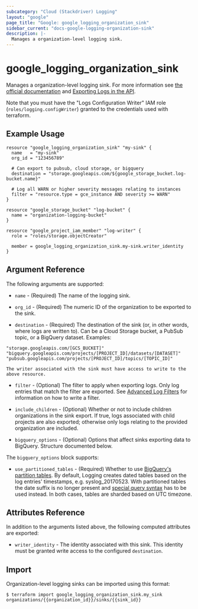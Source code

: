 ```yaml
---
subcategory: "Cloud (Stackdriver) Logging"
layout: "google"
page_title: "Google: google_logging_organization_sink"
sidebar_current: "docs-google-logging-organization-sink"
description: |-
  Manages a organization-level logging sink.
---
```


# google\_logging\_organization\_sink

Manages a organization-level logging sink. For more information see
[the official documentation](https://cloud.google.com/logging/docs/) and
[Exporting Logs in the API](https://cloud.google.com/logging/docs/api/tasks/exporting-logs).

Note that you must have the "Logs Configuration Writer" IAM role (`roles/logging.configWriter`)
granted to the credentials used with terraform.

## Example Usage

```hcl
resource "google_logging_organization_sink" "my-sink" {
  name   = "my-sink"
  org_id = "123456789"

  # Can export to pubsub, cloud storage, or bigquery
  destination = "storage.googleapis.com/${google_storage_bucket.log-bucket.name}"

  # Log all WARN or higher severity messages relating to instances
  filter = "resource.type = gce_instance AND severity >= WARN"
}

resource "google_storage_bucket" "log-bucket" {
  name = "organization-logging-bucket"
}

resource "google_project_iam_member" "log-writer" {
  role = "roles/storage.objectCreator"

  member = google_logging_organization_sink.my-sink.writer_identity
}
```

## Argument Reference

The following arguments are supported:

* `name` - (Required) The name of the logging sink.

* `org_id` - (Required) The numeric ID of the organization to be exported to the sink.

* `destination` - (Required) The destination of the sink (or, in other words, where logs are written to). Can be a
    Cloud Storage bucket, a PubSub topic, or a BigQuery dataset. Examples:
```
"storage.googleapis.com/[GCS_BUCKET]"
"bigquery.googleapis.com/projects/[PROJECT_ID]/datasets/[DATASET]"
"pubsub.googleapis.com/projects/[PROJECT_ID]/topics/[TOPIC_ID]"
```
    The writer associated with the sink must have access to write to the above resource.

* `filter` - (Optional) The filter to apply when exporting logs. Only log entries that match the filter are exported.
    See [Advanced Log Filters](https://cloud.google.com/logging/docs/view/advanced_filters) for information on how to
    write a filter.

* `include_children` - (Optional) Whether or not to include children organizations in the sink export. If true, logs
    associated with child projects are also exported; otherwise only logs relating to the provided organization are included.

* `bigquery_options` - (Optional) Options that affect sinks exporting data to BigQuery. Structure documented below.

The `bigquery_options` block supports:

* `use_partitioned_tables` - (Required) Whether to use [BigQuery's partition tables](https://cloud.google.com/bigquery/docs/partitioned-tables).
    By default, Logging creates dated tables based on the log entries' timestamps, e.g. syslog_20170523. With partitioned
    tables the date suffix is no longer present and [special query syntax](https://cloud.google.com/bigquery/docs/querying-partitioned-tables)
    has to be used instead. In both cases, tables are sharded based on UTC timezone.

## Attributes Reference

In addition to the arguments listed above, the following computed attributes are
exported:

* `writer_identity` - The identity associated with this sink. This identity must be granted write access to the
    configured `destination`.

## Import

Organization-level logging sinks can be imported using this format:

```
$ terraform import google_logging_organization_sink.my_sink organizations/{{organization_id}}/sinks/{{sink_id}}
```
